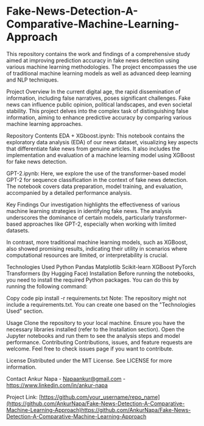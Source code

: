 # Fake-News-Detection-A-Comparative-Machine-Learning-Approach

This repository contains the work and findings of a comprehensive study aimed at improving prediction accuracy in fake news detection using various machine learning methodologies. The project encompasses the use of traditional machine learning models as well as advanced deep learning and NLP techniques.

Project Overview
In the current digital age, the rapid dissemination of information, including false narratives, poses significant challenges. Fake news can influence public opinion, political landscapes, and even societal stability. This project delves into the complex task of distinguishing false information, aiming to enhance predictive accuracy by comparing various machine learning approaches.

Repository Contents
EDA + XGboost.ipynb: This notebook contains the exploratory data analysis (EDA) of our news dataset, visualizing key aspects that differentiate fake news from genuine articles. It also includes the implementation and evaluation of a machine learning model using XGBoost for fake news detection.

GPT-2.ipynb: Here, we explore the use of the transformer-based model GPT-2 for sequence classification in the context of fake news detection. The notebook covers data preparation, model training, and evaluation, accompanied by a detailed performance analysis.

Key Findings
Our investigation highlights the effectiveness of various machine learning strategies in identifying fake news. The analysis underscores the dominance of certain models, particularly transformer-based approaches like GPT-2, especially when working with limited datasets.

In contrast, more traditional machine learning models, such as XGBoost, also showed promising results, indicating their utility in scenarios where computational resources are limited, or interpretability is crucial.

Technologies Used
Python
Pandas
Matplotlib
Scikit-learn
XGBoost
PyTorch
Transformers (by Hugging Face)
Installation
Before running the notebooks, you need to install the required Python packages. You can do this by running the following command:

Copy code
pip install -r requirements.txt
Note: The repository might not include a requirements.txt. You can create one based on the "Technologies Used" section.

Usage
Clone the repository to your local machine.
Ensure you have the necessary libraries installed (refer to the Installation section).
Open the Jupyter notebooks and run them to see the analysis steps and model performance.
Contributing
Contributions, issues, and feature requests are welcome. Feel free to check issues page if you want to contribute.

License
Distributed under the MIT License. See LICENSE for more information.

Contact
Ankur Napa - Napaankur@gmail.com - https://www.linkedin.com/in/ankur-napa

Project Link: [https://github.com/your_username/repo_name](https://github.com/AnkurNapa/Fake-News-Detection-A-Comparative-Machine-Learning-Approach)https://github.com/AnkurNapa/Fake-News-Detection-A-Comparative-Machine-Learning-Approach

